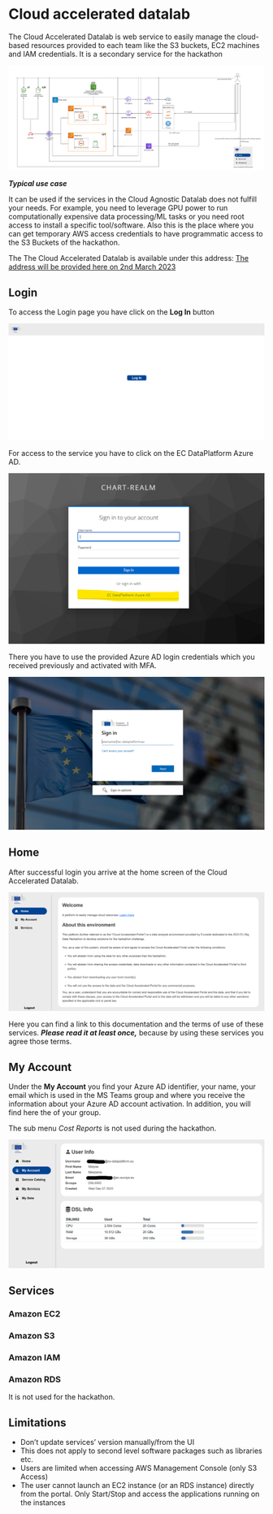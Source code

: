 # Cloud accelerated datalab

The Cloud Accelerated Datalab is web service to easily manage the cloud-based resources provided to each team like the S3 buckets, EC2 machines and IAM credentials. It is a secondary service for the hackathon

![Accelerated overview](img/accelerated_overview.png)

***Typical use case***

It can be used if the services in the Cloud Agnostic Datalab does not fulfill your needs. For example, you need to leverage GPU power to run computationally expensive data processing/ML tasks or you need root access to install a specific tool/software. Also this is the place where you can get temporary AWS access credentials to have programmatic access to the S3 Buckets of the hackathon.


The The Cloud Accelerated Datalab is available under this address: [The address will be provided here on 2nd March 2023](cloud-accelerated.md)

## Login

To access the Login page you have click on the **Log In** button

![landing](img/cac_landing.png)

For access to the service you have to click on the EC DataPlatform Azure AD.

![Login screen](img/cac_login_highlighted.png)

There you have to use the provided Azure AD login credentials which you received previously and activated with MFA.

![Azure AD login](img/azure_ad.png)

## Home

After successful login you arrive at the home screen of the Cloud Accelerated Datalab.

![Home](img/cac_home.png)

Here you can find a link to this documentation and the terms of use of these services. ***Please read it at least once,*** because by using these services you agree those terms. 

## My Account

Under the **My Account** you find your Azure AD identifier, your name, your email which is used in the MS Teams group and where you receive the information about your Azure AD account activation. In addition, you will find here the of your group.

The sub menu *Cost Reports* is not used during the hackathon.

![Account](img/cag_account.png)

## Services 

### Amazon EC2

### Amazon S3

### Amazon IAM

### Amazon RDS

It is not used for the hackathon.

## Limitations

 - Don’t update services’ version manually/from the UI
 - This does not apply to second level software packages such as libraries etc.
 - Users are limited when accessing AWS Management Console (only S3 Access)
 - The user cannot launch an EC2 instance (or an RDS instance) directly from the portal. Only Start/Stop and access the applications running on the instances

